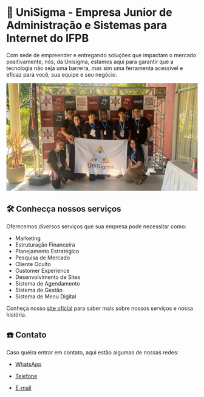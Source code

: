 # 🦁 UniSigma - Empresa Junior de Administração e Sistemas para Internet do IFPB

Com sede de empreender e entregando soluções que impactam o mercado positivamente, nós, da Unisigma, estamos aqui para garantir que a tecnologia não seja uma barreira, mas sim uma ferramenta acessível e eficaz para você, sua equipe e seu negócio.

<img src="images/unisigma.jpeg" alt="Time UniSigma">

## 🛠️ Conhecça nossos serviços

Oferecemos diversos serviços que sua empresa pode necessitar como:

- Marketing
- Estruturação Financeira
- Planejamento Estratégico
- Pesquisa de Mercado
- Cliente Oculto
- Customer Experience
- Desenvolvimento de Sites
- Sistema de Agendamento
- Sistema de Gestão
- Sistema de Menu Digital

Conheça nosso [site oficial](https://www.unisigma.com.br/) para saber mais sobre nossos serviços e nossa história.

## ☎️ Contato

Caso queira entrar em contato, aqui estão algumas de nossas redes:

- <a href="https://wa.me/5583986690647?text=Ol%C3%A1%2C+preciso+tirar+algumas+duvidas.">WhatsApp</a>

- <a href="tel:(83) 98669-0647">Telefone</a>
- <a href="mailto:comercialunisigma@gmail.com?subject=PLANEJAMENTO%20EMPRESARIAL%20%2F%20DIGITAL">E-mail</a>
